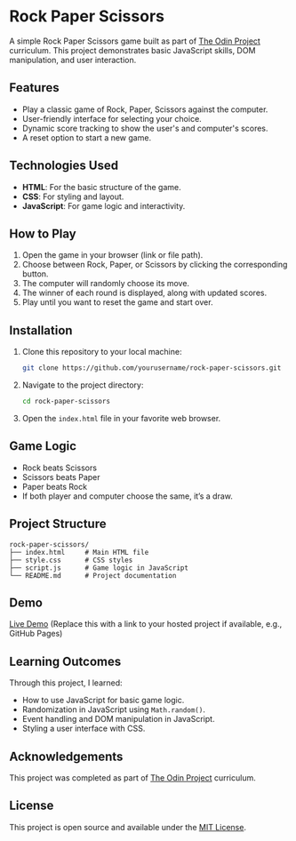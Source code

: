 # Rock Paper Scissors

A simple Rock Paper Scissors game built as part of [The Odin Project](https://www.theodinproject.com/) curriculum. This project demonstrates basic JavaScript skills, DOM manipulation, and user interaction.

## Features

- Play a classic game of Rock, Paper, Scissors against the computer.
- User-friendly interface for selecting your choice.
- Dynamic score tracking to show the user's and computer's scores.
- A reset option to start a new game.

## Technologies Used

- **HTML**: For the basic structure of the game.
- **CSS**: For styling and layout.
- **JavaScript**: For game logic and interactivity.

## How to Play

1. Open the game in your browser (link or file path).
2. Choose between Rock, Paper, or Scissors by clicking the corresponding button.
3. The computer will randomly choose its move.
4. The winner of each round is displayed, along with updated scores.
5. Play until you want to reset the game and start over.

## Installation

1. Clone this repository to your local machine:
   ```bash
   git clone https://github.com/yourusername/rock-paper-scissors.git
   ```

2. Navigate to the project directory:
   ```bash
   cd rock-paper-scissors
   ```

3. Open the `index.html` file in your favorite web browser.

## Game Logic

- Rock beats Scissors
- Scissors beats Paper
- Paper beats Rock
- If both player and computer choose the same, it’s a draw.

## Project Structure

```
rock-paper-scissors/
├── index.html     # Main HTML file
├── style.css      # CSS styles
├── script.js      # Game logic in JavaScript
└── README.md      # Project documentation
```

## Demo

[Live Demo](#) (Replace this with a link to your hosted project if available, e.g., GitHub Pages)

## Learning Outcomes

Through this project, I learned:

- How to use JavaScript for basic game logic.
- Randomization in JavaScript using `Math.random()`.
- Event handling and DOM manipulation in JavaScript.
- Styling a user interface with CSS.

## Acknowledgements

This project was completed as part of [The Odin Project](https://www.theodinproject.com/) curriculum.

## License

This project is open source and available under the [MIT License](LICENSE).

